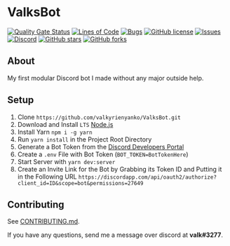 # ValksBot
[![Quality Gate Status](https://sonarcloud.io/api/project_badges/measure?project=valkyrienyanko_ValksBot&metric=alert_status)](https://sonarcloud.io/dashboard?id=valkyrienyanko_ValksBot)
[![Lines of Code](https://sonarcloud.io/api/project_badges/measure?project=valkyrienyanko_ValksBot&metric=ncloc)](https://sonarcloud.io/dashboard?id=valkyrienyanko_ValksBot)
[![Bugs](https://sonarcloud.io/api/project_badges/measure?project=valkyrienyanko_ValksBot&metric=bugs)](https://sonarcloud.io/dashboard?id=valkyrienyanko_ValksBot)
[![GitHub license](https://img.shields.io/github/license/valkyrienyanko/ValksBot?color=brightgreen)](https://github.com/valkyrienyanko/ValksBot/blob/master/LICENSE)
[![Issues](https://img.shields.io/github/issues/valkyrienyanko/ValksBot)](https://github.com/valkyrienyanko/ValksBot/issues)
[![Discord](https://img.shields.io/discord/453710350454620160.svg)](https://discordapp.com/invite/N9QVxbM)
[![GitHub stars](https://img.shields.io/github/stars/valkyrienyanko/ValksBot?color=brightgreen)](https://github.com/valkyrienyanko/ValksBot/stargazers)
[![GitHub forks](https://img.shields.io/github/forks/valkyrienyanko/ValksBot?color=brightgreen)](https://github.com/valkyrienyanko/ValksBot/network)

## About
My first modular Discord bot I made without any major outside help.

## Setup
1. Clone `https://github.com/valkyrienyanko/ValksBot.git`
2. Download and Install `LTS` [Node.js](https://nodejs.org/en/)
3. Install Yarn `npm i -g yarn`
4. Run `yarn install` in the Project Root Directory
5. Generate a Bot Token from the [Discord Developers Portal](https://discordapp.com/developers/applications/)
6. Create a `.env` File with Bot Token (`BOT_TOKEN=BotTokenHere`)
7. Start Server with `yarn dev:server`
8. Create an Invite Link for the Bot by Grabbing its Token ID and Putting it in the Following URL `https://discordapp.com/api/oauth2/authorize?client_id=ID&scope=bot&permissions=27649`

## Contributing
See [CONTRIBUTING.md](https://github.com/valkyrienyanko/ValksBot/blob/master/.github/CONTRIBUTING.md).

If you have any questions, send me a message over discord at **valk#3277**.
